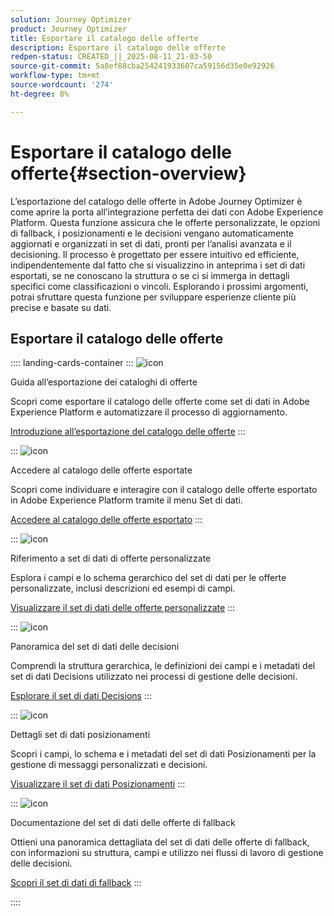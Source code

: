 ```yaml
---
solution: Journey Optimizer
product: Journey Optimizer
title: Esportare il catalogo delle offerte
description: Esportare il catalogo delle offerte
redpen-status: CREATED_||_2025-08-11_21-03-50
source-git-commit: 5a8ef88cba254241933607ca59156d35e0e92926
workflow-type: tm+mt
source-wordcount: '274'
ht-degree: 8%

---
```



# Esportare il catalogo delle offerte{#section-overview}

L’esportazione del catalogo delle offerte in Adobe Journey Optimizer è come aprire la porta all’integrazione perfetta dei dati con Adobe Experience Platform. Questa funzione assicura che le offerte personalizzate, le opzioni di fallback, i posizionamenti e le decisioni vengano automaticamente aggiornati e organizzati in set di dati, pronti per l’analisi avanzata e il decisioning. Il processo è progettato per essere intuitivo ed efficiente, indipendentemente dal fatto che si visualizzino in anteprima i set di dati esportati, se ne conoscano la struttura o se ci si immerga in dettagli specifici come classificazioni o vincoli. Esplorando i prossimi argomenti, potrai sfruttare questa funzione per sviluppare esperienze cliente più precise e basate su dati.

## Esportare il catalogo delle offerte

:::: landing-cards-container
:::
![icon](https://cdn.experienceleague.adobe.com/icons/circle-play.svg?lang=it)

Guida all’esportazione dei cataloghi di offerte

Scopri come esportare il catalogo delle offerte come set di dati in Adobe Experience Platform e automatizzare il processo di aggiornamento.

[Introduzione all’esportazione del catalogo delle offerte](../using/offers/export-catalog/get-started-export.md)
:::

:::
![icon](https://cdn.experienceleague.adobe.com/icons/list-check.svg?lang=it)

Accedere al catalogo delle offerte esportate

Scopri come individuare e interagire con il catalogo delle offerte esportato in Adobe Experience Platform tramite il menu Set di dati.

[Accedere al catalogo delle offerte esportato](../using/offers/export-catalog/access-dataset.md)
:::

:::
![icon](https://cdn.experienceleague.adobe.com/icons/code-branch.svg?lang=it)

Riferimento a set di dati di offerte personalizzate

Esplora i campi e lo schema gerarchico del set di dati per le offerte personalizzate, inclusi descrizioni ed esempi di campi.

[Visualizzare il set di dati delle offerte personalizzate](../using/offers/export-catalog/export-offers.md)
:::

:::
![icon](https://cdn.experienceleague.adobe.com/icons/code-branch.svg?lang=it)

Panoramica del set di dati delle decisioni

Comprendi la struttura gerarchica, le definizioni dei campi e i metadati del set di dati Decisions utilizzato nei processi di gestione delle decisioni.

[Esplorare il set di dati Decisions](../using/offers/export-catalog/export-decisions.md)
:::

:::
![icon](https://cdn.experienceleague.adobe.com/icons/puzzle-piece.svg?lang=it)

Dettagli set di dati posizionamenti

Scopri i campi, lo schema e i metadati del set di dati Posizionamenti per la gestione di messaggi personalizzati e decisioni.

[Visualizzare il set di dati Posizionamenti](../using/offers/export-catalog/export-placements.md)
:::

:::
![icon](https://cdn.experienceleague.adobe.com/icons/puzzle-piece.svg?lang=it)

Documentazione del set di dati delle offerte di fallback

Ottieni una panoramica dettagliata del set di dati delle offerte di fallback, con informazioni su struttura, campi e utilizzo nei flussi di lavoro di gestione delle decisioni.

[Scopri il set di dati di fallback](../using/offers/export-catalog/export-fallback.md)
:::

::::
